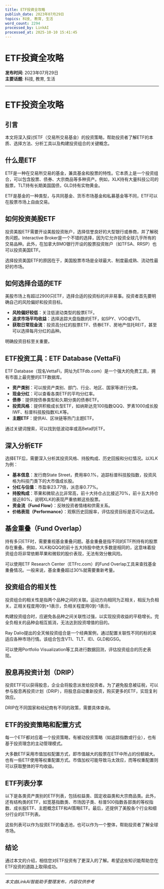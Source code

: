```yaml
---
title: ETF投資全攻略
publish_date: 2023年07月29日
topics: 科技, 教育, 生活
word_count: 2294
processed_by: LinkAI
processed_at: 2025-10-10 15:41:45
---
```


# ETF投資全攻略

**发布时间**: 2023年07月29日  
**主要话题**: 科技, 教育, 生活

---

# ETF投资全攻略

## 引言

本文将深入探讨ETF（交易所交易基金）的投资策略，帮助投资者了解ETF的本质、选择方法、分析工具以及构建投资组合的关键概念。

## 什么是ETF

ETF是一种在交易所交易的基金，兼具基金和股票的特性。它本质上是一个投资组合，可以包含股票、债券、大宗商品等多种资产。例如，XLK持有大量科技公司的股票，TLT持有长期美国国债，GLD持有实物黄金。

ETF是基金的一种类型，与共同基金、货币市场基金和私募基金等不同，ETF可以在股票市场上自由交易。

## 如何投资美股ETF

投资美股ETF需要开设美股投资账户，选择信誉良好的大型银行或券商，并了解税务问题。Interactive Broker是一个不错的选择，因为它允许投资全球几乎所有的交易品种。此外，在加拿大BMO银行开设的股票投资账户（如TFSA、RRSP）也可以投资美国ETF。

选择投资美国ETF的原因在于，美国股票市场是全球最大、制度最成熟、流动性最好的市场。

## 如何选择合适的ETF

美股市场上有超过2900只ETF，选择合适的投资标的并非易事。投资者首先要明确自己的风险偏好和投资目标。

*   **风险偏好较低**：关注低波动类型的股票ETF。
*   **追求市场平均收益**：选择追踪大盘指数的ETF，如SPY、VOO或VTI。
*   **获取日常现金流**：投资高分红的股票ETF、债券ETF、房地产信托REIT，甚至可以选择每月分红的品种。

明确投资目标至关重要。

## ETF投资工具：ETF Database (VettaFi)

ETF Database（现名VettaFi，网址为ETFdb.com）是一个强大的免费工具，拥有市面上最完整的ETF数据库。

*   **资产类别**：可以按资产类别、部门、行业、地区、国家等进行分类。
*   **现金分红**：可以查看各类ETF的平均分红率。
*   **债券**：提供按债券类型和久期分类的债券ETF。
*   **投资风格**：提供积极成长型ETF，如纳斯达克100指数QQQ、罗素1000成长股IWF、标普科技股指数XLK等。
*   **主题ETF**：提供AI、区块链等热门主题ETF。

通过关键词搜索，可以找到低波动率或高Beta的ETF。

## 深入分析ETF

选择ETF后，需要深入分析其投资风格、持股构成、历史回报和分红情况。以XLK为例：

*   **基本信息**：发行商State Street，费用率0.1%，追踪标普科技股指数，投资风格为科技门类下的大市值成长股。
*   **分红与估值**：市盈率23.77倍，派息率0.77%。
*   **持股构成**：苹果和微软占比非常高，前十大持仓占比接近70%，前十五大持仓接近80%，说明XLK的表现严重依赖这些股票。
*   **资金流（Fund Flow）**：反映投资者情绪和供需关系。
*   **价格表现（Performance）**：观察历史回报率，评估投资目标是否可以达成。

## 基金重叠（Fund Overlap）

持有多只ETF时，需要重视基金重叠问题。基金重叠是指不同的ETF所持有的股票存在重叠。例如，XLK和QQQ的前十五大持股中绝大多数是相同的，这意味着投资组合将非常依赖苹果和微软的股价表现，无法有效分散风险。

可以使用ETF Research Center（ETFrc.com）的Fund Overlap工具来查找基金重叠情况。一般来说，基金重叠超过30%就需要重新考量。

## 投资组合的相关性

投资组合的相关性是指两个品种之间的关联。运动方向相同为正相关，相反为负相关。正相关程度用0到+1表示，负相关程度用0到-1表示。

构建投资组合时，应避免各品种之间关联性过强，以实现投资收益的平稳增长。完全负相关的品种会相互抵消，无法达到投资增值的目的。

Ray Dalio提出的全天候投资组合是一个经典案例，通过配置关联性不同的标的来适应各种市场行情。该组合包含VTI、TLT、IEI、GLD和GSG。

可以使用Portfolio Visualization等工具进行数据回测，评估投资组合的历史表现。

## 股息再投资计划（DRIP）

投资ETF可以获得股息，企业会将股息派发给投资者。为了避免股息被征税，可以参与股息再投资计划（DRIP），将股息自动重新投资，购买更多的ETF，实现复利效应。

DRIP在不同国家和经纪商有不同的政策，需要具体查询。

## ETF的投资策略和配置方式

每一个ETF都对应着一个投资策略，有被动投资策略（如追踪指数或行业），也有基于投资理念的主动管理模式。

大多数ETF采用市值加权配置方式，即市值越大的股票在ETF中所占的份额越大。也有一些ETF使用等权重配置方式。市值加权可能导致马太效应，而等权重配置则可以获取整体的平均收益。

## ETF列表分享

以下是各类资产类别的ETF列表，包括权益类、固定收益类和大宗商品类。此外，还有结构类的ETF，如宽基指数类、市场因子类、标普500指数各部类的等权指数、成长股ETF、主题概念ETF和AI策略ETF。最后，还提供了美股各个行业和细分行业的ETF列表。

这些列表可以作为投资ETF的备选池，也可以作为一个整体，帮助投资者了解全球市场。

## 结论

通过本文的介绍，相信您对ETF投资有了更深入的了解。希望这些知识能帮助您在ETF投资的道路上取得成功。


---

*本文由LinkAI智能助手整理发布，内容仅供参考*
